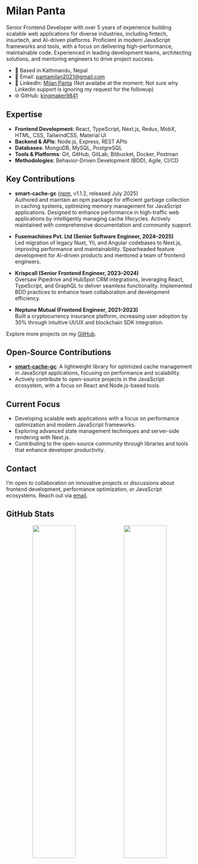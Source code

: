 # Milan Panta

Senior Frontend Developer with over 5 years of experience building scalable web applications for diverse industries, including fintech, insurtech, and AI-driven platforms. Proficient in modern JavaScript frameworks and tools, with a focus on delivering high-performance, maintainable code. Experienced in leading development teams, architecting solutions, and mentoring engineers to drive project success.

- 📍 Based in Kathmandu, Nepal
- 📧 Email: [pantamilan2021@gmail.com](mailto:pantamilan2021@gmail.com)
- 🔗 LinkedIn: [Milan Panta](https://www.linkedin.com/in/milan-panta-874a691b3/) (Not availabe at the moment: Not sure why Linkedin support is ignoring my request for the followup)
- 🌐 GitHub: [kingmaker9841](https://github.com/kingmaker9841/)

## Expertise

- **Frontend Development**: React, TypeScript, Next.js, Redux, MobX, HTML, CSS, TailwindCSS, Material UI
- **Backend & APIs**: Node.js, Express, REST APIs
- **Databases**: MongoDB, MySQL, PostgreSQL
- **Tools & Platforms**: Git, GitHub, GitLab, Bitbucket, Docker, Postman
- **Methodologies**: Behavior-Driven Development (BDD), Agile, CI/CD

## Key Contributions

- **smart-cache-gc** ([npm](https://www.npmjs.com/package/smart-cache-gc), v1.1.2, released July 2025)  
  Authored and maintain an npm package for efficient garbage collection in caching systems, optimizing memory management for JavaScript applications. Designed to enhance performance in high-traffic web applications by intelligently managing cache lifecycles. Actively maintained with comprehensive documentation and community support.

- **Fusemachines Pvt. Ltd (Senior Software Engineer, 2024–2025)**  
  Led migration of legacy Nuxt, Yii, and Angular codebases to Next.js, improving performance and maintainability. Spearheaded feature development for AI-driven products and mentored a team of frontend engineers.

- **Krispcall (Senior Frontend Engineer, 2023–2024)**  
  Oversaw Pipedrive and HubSpot CRM integrations, leveraging React, TypeScript, and GraphQL to deliver seamless functionality. Implemented BDD practices to enhance team collaboration and development efficiency.

- **Neptune Mutual (Frontend Engineer, 2021–2023)**  
  Built a cryptocurrency insurance platform, increasing user adoption by 30% through intuitive UI/UX and blockchain SDK integration.

Explore more projects on my [GitHub](https://github.com/kingmaker9841/).

## Open-Source Contributions

- **[smart-cache-gc](https://www.npmjs.com/package/smart-cache-gc)**: A lightweight library for optimized cache management in JavaScript applications, focusing on performance and scalability.
- Actively contribute to open-source projects in the JavaScript ecosystem, with a focus on React and Node.js-based tools.

## Current Focus

- Developing scalable web applications with a focus on performance optimization and modern JavaScript frameworks.
- Exploring advanced state management techniques and server-side rendering with Next.js.
- Contributing to the open-source community through libraries and tools that enhance developer productivity.

## Contact

I’m open to collaboration on innovative projects or discussions about frontend development, performance optimization, or JavaScript ecosystems. Reach out via [email](mailto:pantamilan2021@gmail.com).

## GitHub Stats

<div align="center">
  <img width="48%" src="https://github-readme-stats.vercel.app/api?username=kingmaker9841&show_icons=true&theme=algolia" />
  <img width="48%" src="https://github-readme-streak-stats.herokuapp.com/?user=kingmaker9841&theme=algolia" />
</div>

